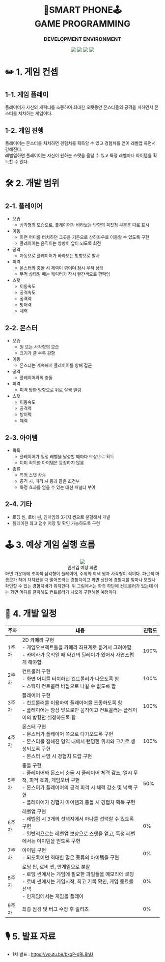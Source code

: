<div align="center">
    <h1>📱SMART PHONE🕹️<br>GAME PROGRAMMING</h1>
    <h3>DEVELOPMENT ENVIRONMENT</h3>
    <img src="https://img.shields.io/badge/Java-007396?style={flat}&logo=Java&logoColor=white"/>
    <img src="https://img.shields.io/badge/Android Studio-3DDC84?style={flat}&logo=AndroidStudio&logoColor=white"/>
    <img src="https://img.shields.io/badge/Github-181717?style={flat}&logo=github&logoColor=white"/>
    <img src="https://img.shields.io/badge/SourceTree-0052CC?style={flat}&logo=sourcetree&logoColor=white"/>
</div>

# ✏️ 1. 게임 컨셉
## 1-1. 게임 플레이
플레이어가 자신의 캐릭터를 조종하여 최대한 오랫동안 몬스터들의 공격을 피하면서 몬스터를 처치하는 게임이다.<br>

## 1-2. 게임 진행
플레이어는 몬스터를 처치하면 경험치를 획득할 수 있고 경험치를 얻어 레벨업 하면서 강해진다.<br>
레벨업하면 플레이어는 자신이 원하는 스탯을 올릴 수 있고 특정 레벨마다 아이템을 획득할 수 있다.

# 🛠️ 2. 개발 범위
## 2-1. 플레이어
- 모습
  - 삼각형의 모습으로, 플레이어가 바라보는 방향의 꼭짓점 부분은 따로 표시
- 이동
  - 화면 어디를 터치하던 그곳을 기준으로 상하좌우로 이동할 수 있도록 구현
  - 플레이어는 움직이는 방향이 앞이 되도록 회전
- 공격
  - 자동으로 플레이어가 바라보는 방향으로 발사
- 피격
  - 몬스터와 충돌 시 체력이 깎이며 잠시 무적 상태
  - 무적 상태일 때는 캐릭터가 잠시 빨간색으로 깜빡임
- 스탯
  - 이동속도
  - 공격속도
  - 공격력
  - 방어력
  - 체력
## 2-2. 몬스터
- 모습
  - 원 또는 사각형의 모습
  - 크기가 클 수록 강함
- 이동
  - 몬스터는 계속해서 플레이어를 향해 접근
- 공격
  - 플레이어와의 충돌
- 피격
  - 피격 당한 방향으로 뒤로 살짝 밀림
- 스탯
  - 이동속도
  - 공격력
  - 방어력
  - 체력
## 2-3. 아이템
- 획득
  - 플레이어가 일정 레벨을 달성할 때마다 보상으로 획득
  - 이미 획득한 아이템은 등장하지 않음
- 종류
  - 특정 스탯 상승
  - 공격 시, 피격 시 등과 같은 조건부
  - 특정 효과를 얻을 수 있는 대신 패널티 부여
## 2-4. 기타
- 로딩 씬, 로비 씬, 인게임의 3가지 씬으로 분할해서 개발
- 플레이한 최고 점수 저장 및 확인 가능하도록 구현

# 🕹️ 3. 예상 게임 실행 흐름
<div align="center">
  <img src="https://user-images.githubusercontent.com/34495921/160270372-8a4b68a5-30b1-4b51-956a-f8e8e545da65.png"><br>
  인게임 예상 화면
</div>
화면 가운데에 초록색 삼각형이 플레이어, 주위의 회색 원과 사각형이 적이다. 파란색 마름모가 적이 처치됬을 때 떨어뜨리는 경험치이고 화면 상단에 경험치를 얼마나 모았나 확인할 수 있는 경험치바가 위치한다. 위 그림에서는 좌측 하단에 컨트롤러가 있는데 이는 화면 어디를 클릭해도 컨트롤러가 나오게 구현해볼 예정이다.

# 📅 4. 개발 일정
| 주차 | 내용 | 진행도 |
|--|--|--|
| 1주차 | 2D 카메라 구현<br> - 게임오브젝트들을 카메라 좌표계로 옮겨서 그려야함<br>- 카메라가 움직일 때 약간의 딜레이가 있어서 자연스럽게 해야함 | 100%
| 2주차 | 컨트롤러 구현<br> - 화면 어디를 터치하던 컨트롤러가 나오도록 함<br> - 스틱이 컨트롤러 바깥으로 나갈 수 없도록 함 | 100% |
| 3주차 | 플레이어 구현<br> - 컨트롤러를 이용하여 플레이어를 조종하도록 함<br> - 플레이어는 항상 앞으로만 움직이고 컨트롤러는 플레이어의 방향만 설정하도록 함 | 100% |
| 4주차 | 몬스터 구현<br> - 몬스터가 플레이어 쪽으로 다가오도록 구현<br> - 몬스터를 정해진 영역 내에서 랜덤한 위치와 크기로 생성되도록 구현<br> - 몬스터 사망 시 경험치 드랍 구현 | 100%
| 5주차 | 충돌 구현<br> - 플레이어와 몬스터 충돌 시 플레이어 체력 감소, 일시 무적, 피격 효과, 게임오버 구현<br> - 몬스터가 플레이어의 공격 피격 시 체력 감소 및 넉백 구현<br> - 플레이어가 경험치 아이템과 충돌 시 경험치 획득 구현 | 50% |
| 6주차 | 레벨업 구현<br> - 레벨업 시 3개의 선택지에서 하나를 선택할 수 있도록 구현<br> - 일반적으로는 레벨업 보상으로 스탯을 얻고, 특정 레벨에서는 아이템을 얻도록 구현 | 0% |
| 7주차 | 아이템 구현<br> - 되도록이면 최대한 많은 종류의 아이템을 구현 | 0% |
| 8주차 | 로딩 씬, 로비 씬, 인게임으로 분할<br> - 로딩 씬에서는 게임에 필요한 파일들을 메모리에 로딩<br> - 로비 씬에서는 게임시작, 최고 기록 확인, 게임 종료를 선택<br> - 인게임에서는 게임을 플레이 | 0% |
| 9주차 | 최종 점검 및 버그 수정 후 릴리즈 | 0% |

# 🎙️ 5. 발표 자료
- 1차 발표 : https://youtu.be/bxgP-gRLBhU